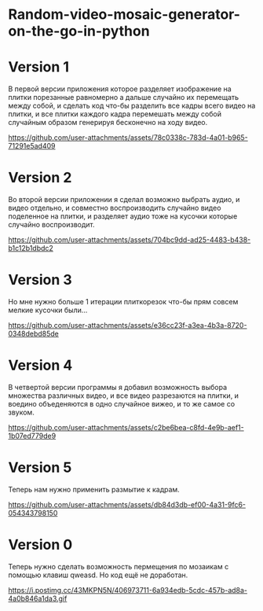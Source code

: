 # Random-video-mosaic-generator-on-the-go-in-python


# Version 1
В первой версии приложения которое разделяет изображение на плитки порезанные равномерно а дальше случайно их перемещать между собой, и сделать код что-бы разделить все кадры всего видео на плитки, и все плитки каждого кадра перемешать между собой случайным образом генерируя бесконечно на ходу видео.

https://github.com/user-attachments/assets/78c0338c-783d-4a01-b965-71291e5ad409

# Version 2

Во второй версии приложении я сделал возможно выбрать аудио, и видео отдельно, и совместно воспроизводить случайно видео поделенное на плитки, и разделяет аудио тоже на кусочки которые случайно воспроизводит.

https://github.com/user-attachments/assets/704bc9dd-ad25-4483-b438-b1c12b1dbdc2

# Version 3

Но мне нужно больше 1 итерации плиткорезок что-бы прям совсем мелкие кусочки были... 

https://github.com/user-attachments/assets/e36cc23f-a3ea-4b3a-8720-0348debd85de

# Version 4

В четвертой версии программы я добавил возможность выбора множества различных видео, и все видео разрезаются на плитки, и воедино объеденяются в одно случайное вижео, и то же самое со звуком.

https://github.com/user-attachments/assets/c2be6bea-c8fd-4e9b-aef1-1b07ed779de9

# Version 5

Теперь нам нужно применить размытие к кадрам.

https://github.com/user-attachments/assets/db84d3db-ef00-4a31-9fc6-054343798150

# Version 0

Теперь нужно сделать возможность пермещения по мозаикам с помощью клавиш qweasd. Но код ещё не доработан.

https://i.postimg.cc/43MKPN5N/406973711-6a934edb-5cdc-457b-ad8a-4a0b846a1da3.gif 
